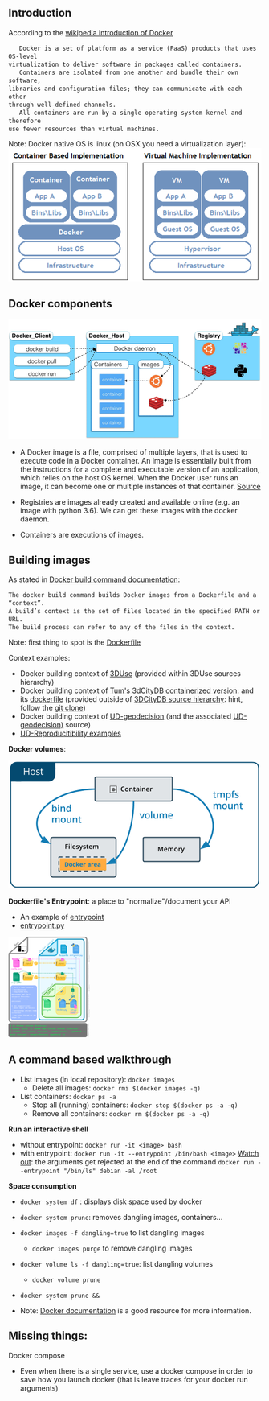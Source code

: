 ## Introduction
According to the 
[wikipedia introduction of Docker](https://en.wikipedia.org/wiki/Docker_(software))
```
   Docker is a set of platform as a service (PaaS) products that uses OS-level
virtualization to deliver software in packages called containers.
   Containers are isolated from one another and bundle their own software,
libraries and configuration files; they can communicate with each other
through well-defined channels. 
   All containers are run by a single operating system kernel and therefore
use fewer resources than virtual machines.
```
Note: Docker native OS is linux (on OSX you need a virtualization layer):
![Container vs Virtualization](Docker/Container_VM_Implementation.png)

## Docker components 
![docker components](Docker/High-level-overview-of-Docker-architecture.png)

* A Docker image is a file, comprised of multiple layers, that is used to execute code in a Docker container. An image is essentially built from the instructions for a complete and executable version of an application, which relies on the host OS kernel. When the Docker user runs an image, it can become one or multiple instances of that container. [Source](https://searchitoperations.techtarget.com/definition/Docker-image)

* Registries are images already created and available online (e.g. an image with python 3.6). We can get these images with the docker daemon.

* Containers are executions of images.

## Building images
As stated in [Docker build command documentation](https://docs.docker.com/engine/reference/commandline/build/#extended-description):
```
The docker build command builds Docker images from a Dockerfile and a “context”. 
A build’s context is the set of files located in the specified PATH or URL.
The build process can refer to any of the files in the context.
```
Note: first thing to spot is the [Dockerfile](https://docs.docker.com/engine/reference/builder/)

Context examples:
 - Docker building context of [3DUse](https://github.com/EricBoix/3DUSE/tree/master/Docker) (provided within 3DUse sources hierarchy)
 - Docker building context of [Tum's 3dCityDB containerized version](https://github.com/tum-gis/3dcitydb-docker-postgis/tree/master/v4.0.2): and its [dockerfile](https://github.com/tum-gis/3dcitydb-docker-postgis/blob/master/v4.0.2/Dockerfile) (provided outside of [3DCityDB source hierarchy](https://github.com/3dcitydb/3dcitydb): hint, follow the [git clone](https://github.com/tum-gis/3dcitydb-docker-postgis/blob/master/v4.0.2/Dockerfile#L37))
 - Docker building context of [UD-geodecision](https://github.com/VCityTeam/UD-geodecision-docker/tree/master/FormatAndAnalyseRoofs/DockerContext) (and the associated [UD-geodecision)](https://github.com/VCityTeam/UD-geodecision) source)
  - [UD-Reproducitibility examples](https://github.com/VCityTeam/UD-Reproducibility/tree/master/Computations/3DTiles/LyonTemporal/Docker)
 
 **Docker volumes**:
 
 ![docker components](Docker/docker-types-of-mounts-volume.png)
 
 **Dockerfile's Entrypoint**: a place to "normalize"/document your API
 - An example of [entrypoint](https://github.com/VCityTeam/UD-geodecision-docker/blob/master/FormatAndAnalyseRoofs/DockerContext/Dockerfile#L44)
 - [entrypoint.py](https://github.com/VCityTeam/UD-geodecision-docker/blob/master/FormatAndAnalyseRoofs/DockerContext/entrypoint.py)
<img src="Docker/ud-geodecision-docker_organisation.png" alt="docker entry point" height="200" /> 

## A command based walkthrough
* List images (in local repository): `docker images`
  - Delete all images: `docker rmi $(docker images -q)`
* List containers: `docker ps -a`
  - Stop all (running) containers: `docker stop $(docker ps -a -q)`
  - Remove all containers: `docker rm $(docker ps -a -q)`

**Run an interactive shell**
  - without entrypoint: `docker run -it <image> bash`
  - with entrypoint: `docker run -it --entrypoint /bin/bash <image>`
    [Watch out](https://medium.com/@oprearocks/how-to-properly-override-the-entrypoint-using-docker-run-2e081e5feb9d): the arguments get rejected at the end of the command `docker run --entrypoint "/bin/ls" debian -al /root`

**Space consumption**
 * `docker system df` : displays disk space used by docker 
 * `docker system prune`: removes dangling images, containers...
 * `docker images -f dangling=true` to list dangling images
    - `docker images purge` to remove dangling images
 * `docker volume ls -f dangling=true`: list dangling volumes
    - `docker volume prune`
 * `docker system prune && `
 
* Note: [Docker documentation](https://docs.docker.com/) is a good resource for more information.
 
 ## Missing things:
 Docker compose
   * Even when there is a single service, use a docker compose in order
     to save how you launch docker (that is leave traces for your docker
   run arguments)
